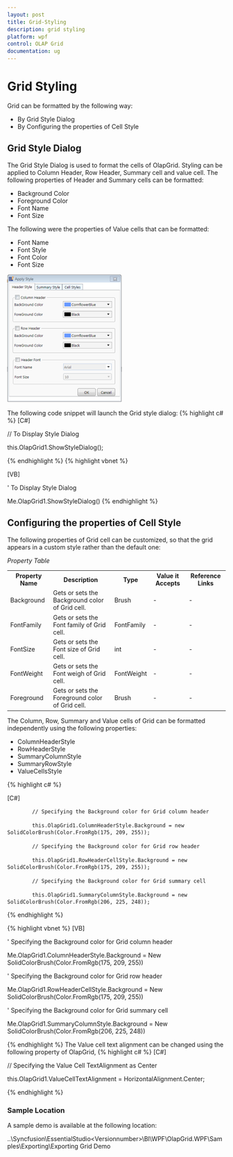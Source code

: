 ```yaml
---
layout: post
title: Grid-Styling
description: grid styling 
platform: wpf
control: OLAP Grid
documentation: ug
---
```


# Grid Styling 

Grid can be formatted by the following way:

* By Grid Style Dialog
* By Configuring the properties of Cell Style

## Grid Style Dialog


The Grid Style Dialog is used to format the cells of OlapGrid. Styling can be applied to Column Header, Row Header, Summary cell and value cell. The following properties of Header and Summary cells can be formatted:

* Background Color
* Foreground Color
* Font Name 
* Font Size

The following were the properties of Value cells that can be formatted:

* Font Name
* Font Style
* Font Color
* Font Size



![Grid Style Dialog](Grid-Styling_images/Grid-Styling_img1.png)



The following code snippet will launch the Grid style dialog:
{% highlight c# %}
[C#]



// To Display Style Dialog

this.OlapGrid1.ShowStyleDialog();


{% endhighlight %}
{% highlight vbnet %}


[VB]



' To Display Style Dialog

Me.OlapGrid1.ShowStyleDialog()
{% endhighlight  %}


## Configuring the properties of Cell Style

The following properties of Grid cell can be customized, so that the grid appears in a custom style rather than the default one:

_Property Table_

<table>
<tr>
<th>
Property Name</th><th>
Description</th><th>
Type</th><th>
Value it Accepts</th><th>
Reference Links</th></tr>
<tr>
<td>
Background</td><td>
Gets or sets the Background color of Grid cell.</td><td>
Brush</td><td>
-</td><td>
-</td></tr>
<tr>
<td>
FontFamily</td><td>
Gets or sets the Font family of Grid cell.</td><td>
FontFamily</td><td>
-</td><td>
-</td></tr>
<tr>
<td>
FontSize</td><td>
Gets or sets the Font size of Grid cell.</td><td>
int</td><td>
-</td><td>
-</td></tr>
<tr>
<td>
FontWeight</td><td>
Gets or sets the Font weigh of Grid cell.</td><td>
FontWeight</td><td>
-</td><td>
-</td></tr>
<tr>
<td>
Foreground</td><td>
Gets or sets the Foreground color of Grid cell.</td><td>
Brush</td><td>
-</td><td>
-</td></tr>
</table>


The Column, Row, Summary and Value cells of Grid can be formatted independently using the following properties:

* ColumnHeaderStyle
* RowHeaderStyle
* SummaryColumnStyle
* SummaryRowStyle
* ValueCellsStyle

{% highlight c# %}

[C#]



    		// Specifying the Background color for Grid column header

            this.OlapGrid1.ColumnHeaderStyle.Background = new SolidColorBrush(Color.FromRgb(175, 209, 255));

            // Specifying the Background color for Grid row header

            this.OlapGrid1.RowHeaderCellStyle.Background = new SolidColorBrush(Color.FromRgb(175, 209, 255));

            // Specifying the Background color for Grid summary cell

            this.OlapGrid1.SummaryColumnStyle.Background = new SolidColorBrush(Color.FromRgb(206, 225, 248)); 


{% endhighlight %}

{% highlight vbnet  %}
[VB]



' Specifying the Background color for Grid column header

Me.OlapGrid1.ColumnHeaderStyle.Background = New SolidColorBrush(Color.FromRgb(175, 209, 255))

' Specifying the Background color for Grid row header

Me.OlapGrid1.RowHeaderCellStyle.Background = New SolidColorBrush(Color.FromRgb(175, 209, 255))

' Specifying the Background color for Grid summary cell

Me.OlapGrid1.SummaryColumnStyle.Background = New SolidColorBrush(Color.FromRgb(206, 225, 248))


{% endhighlight  %}
The Value cell text alignment can be changed using the following property of OlapGrid,
{% highlight c# %}
[C#]



// Specifying the Value Cell TextAlignment as Center

this.OlapGrid1.ValueCellTextAlignment = HorizontalAlignment.Center;



{% endhighlight %}

### Sample Location

A sample demo is available at the following location:

..\Syncfusion\EssentialStudio\<Versionnumber>\BI\WPF\OlapGrid.WPF\Samples\Exporting\Exporting Grid Demo

